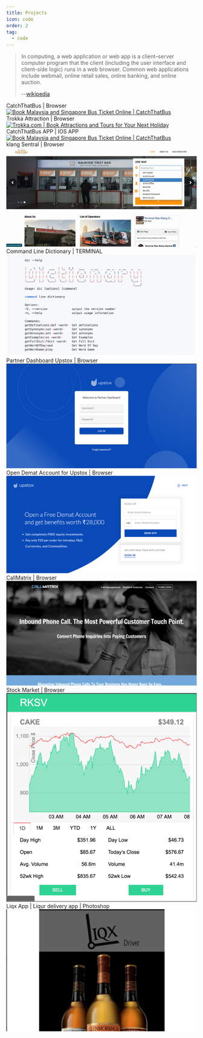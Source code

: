 ```yaml
---
title: Projects
icon: code
order: 2
tag:
  - code
---
```

<blockquote>
    <p>In computing, a web application or web app is a client–server computer program that the client
        (including the user interface and client-side logic) runs in a web browser. Common web
        applications include webmail, online retail sales, online banking, and online auction.</p>
    <p>--<a href="https://en.wikipedia.org/wiki/Web_application" target="_blank">wikipedia</a></p>
</blockquote>

<div class="row">
  <div class="col-sm-4 portfolio-item" itemscope itemtype="https://schema.org/SoftwareApplication">
      <div class="appTitle">
          <span itemprop="name">CatchThatBus</span> | <span class="blue"
              itemprop="operatingSystem">Browser</span>
      </div>
      <link itemprop="applicationCategory" href="https://schema.org/DeveloperApplication" />
      <a href="https://m.catchthatbus.com" class="portfolio-link" target="_blank">
          <img src="/img/portfolio/catchthatbus.gif" class="img-responsive"
              alt="Book Malaysia and Singapore Bus Ticket Online | CatchThatBus">
      </a>
  </div>
  <div class="col-sm-4 portfolio-item" itemscope itemtype="https://schema.org/SoftwareApplication">
      <div class="appTitle">
          <span itemprop="name">Trokka Attraction</span> | <span class="blue"
              itemprop="operatingSystem">Browser</span>
      </div>
      <link itemprop="applicationCategory" href="https://schema.org/DeveloperApplication" />
      <a href="https://m.trokka.com/attraction" class="portfolio-link" target="_blank">
          <img src="/img/portfolio/trokka.gif" class="img-responsive"
              alt="Trokka.com | Book Attractions and Tours for Your Next Holiday">
      </a>
  </div>
  <div class="col-sm-4 portfolio-item" itemscope itemtype="https://schema.org/SoftwareApplication">
      <div class="appTitle">
          <span itemprop="name">CatchThatBus APP</span> | <span class="blue"
              itemprop="operatingSystem">IOS APP</span>
      </div>
      <link itemprop="applicationCategory" href="https://schema.org/DeveloperApplication" />
      <a href="https://apps.apple.com/my/app/catchthatbus/id1025824078" class="portfolio-link" target="_blank">
          <img src="https://is1-ssl.mzstatic.com/image/thumb/Purple113/v4/ad/b9/3b/adb93b8f-08b6-ac23-8f9e-906f7b2529c2/pr_source.png/230x0w.png" class="img-responsive"
              alt="Book Malaysia and Singapore Bus Ticket Online | CatchThatBus">
      </a>
  </div>
  <div class="col-sm-4 portfolio-item" itemscope itemtype="https://schema.org/SoftwareApplication">
      <div class="appTitle">
          <span itemprop="name">klang Sentral</span> | <span class="blue"
              itemprop="operatingSystem">Browser</span>
      </div>
      <link itemprop="applicationCategory" href="https://schema.org/DeveloperApplication" />
      <a href="https://klangsentral.com/#/" class="portfolio-link" target="_blank">
          <img src="/img/portfolio/klang.gif" class="img-responsive"
              alt="Book Malaysia and Singapore Bus Ticket Online | klangsentral">
      </a>
  </div>
  <div class="col-sm-4 portfolio-item" itemscope itemtype="https://schema.org/SoftwareApplication">
      <div class="appTitle">
          <span itemprop="name">Command Line Dictionary</span> | <span class="blue"
              itemprop="operatingSystem">TERMINAL</span>
      </div>
      <link itemprop="applicationCategory" href="https://schema.org/DeveloperApplication" />
      <a href="https://github.com/heartstchr/dic" class="portfolio-link" target="_blank">
          <img src="/img/portfolio/dictionary.png" class="img-responsive"
              alt="Command line dictionary">
      </a>
  </div>
  <div class="col-sm-4 portfolio-item" itemscope itemtype="https://schema.org/SoftwareApplication">
      <div class="appTitle">
          <span itemprop="name">Partner Dashboard Upstox</span> | <span class="blue"
              itemprop="operatingSystem">Browser</span>
      </div>
      <link itemprop="applicationCategory" href="https://schema.org/BusinessApplication" />
      <a href="https://upstox.com/sub-broker/" class="portfolio-link" target="_blank">
          <img src="/img/portfolio/partnerUpstox.png" class="img-responsive"
              alt="Open a Sub-Broker account with Upstox">
      </a>
  </div>
  <div class="col-sm-4 portfolio-item" itemscope itemtype="https://schema.org/SoftwareApplication">
      <div class="appTitle">
          <span itemprop="name">Open Demat Account for Upstox</span> | <span class="blue"
              itemprop="operatingSystem">Browser</span>
      </div>
      <link itemprop="applicationCategory" href="https://schema.org/BusinessApplication" />
      <a href="https://upstox.com/open-demat-account/" class="portfolio-link" target="_blank">
          <img src="/img/portfolio/openDemat.png" class="img-responsive"
              alt="Open a Demat Account Online - Demat Account Opening at Upstox">
      </a>
  </div>
  <div class="col-sm-4 portfolio-item" itemscope itemtype="https://schema.org/SoftwareApplication">
      <div class="appTitle">
          <span itemprop="name">CallMatrix</span>
          | <span class="blue" itemprop="operatingSystem">Browser</span>
      </div>
      <link itemprop="applicationCategory" href="https://schema.org/BusinessApplication" />
      <a href="https://www.callmatrix.io/" class="portfolio-link" target="_blank">
          <img src="/img/portfolio/callmatrix.png" class="img-responsive"
              alt="CallMatrix - Call Intelligence, Marketing &amp; Analytics Platform">
      </a>
  </div>
  <div class="col-sm-4 portfolio-item" itemscope itemtype="https://schema.org/SoftwareApplication">
      <div class="appTitle">
          <span itemprop="name">Stock Market</span> | <span class="blue"
              itemprop="operatingSystem">Browser</span>
      </div>
      <link itemprop="applicationCategory" href="https://schema.org/BusinessApplication" />
      <a href="https://github.com/heartstchr/StockMarket" class="portfolio-link" target="_blank">
          <img src="/img/portfolio/stocks.png" class="img-responsive"
              alt="Consuming socket data and plot realtime d3 graph">
      </a>
  </div>
  <div class="col-sm-4 portfolio-item" itemscope itemtype="https://schema.org/SoftwareApplication">
      <div class="appTitle">
          <span itemprop="name">Liqx App | Liqur delivery app</span> | <span class="blue"
              itemprop="operatingSystem">Photoshop</span>
      </div>
      <link itemprop="applicationCategory" href="https://schema.org/BusinessApplication" />
      <a href="https://www.behance.net/gallery/74532693/Liqx" class="portfolio-link" target="_blank">
          <img src="/img/portfolio/liqx.png" class="img-responsive"
              alt="UI design for liqur delivery app">
      </a>
  </div>
  <div class="clear-both"></div>
</div>